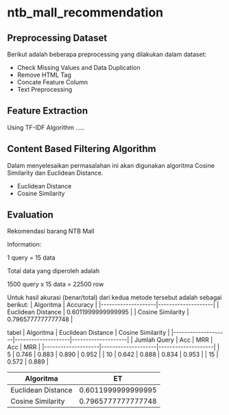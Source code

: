 # ntb_mall_recommendation

## Preprocessing Dataset

  Berikut adalah beberapa preprocessing yang dilakukan dalam dataset:
  - Check Missing Values and Data Duplication
  - Remove HTML Tag
  - Concate Feature Column
  - Text Preprocessing


## Feature Extraction

  Using TF-IDF Algorithm .....

  
## Content Based Filtering Algorithm

  Dalam menyelesaikan permasalahan ini akan digunakan algoritma Cosine Similarity dan Euclidean Distance.
  - Euclidean Distance
  - Cosine Similarity
    

## Evaluation
Rekomendasi barang NTB Mall

Information:

1 query = 15 data

Total data yang diperoleh adalah

1500 query x 15 data = 22500 row

Untuk hasil akurasi (benar/total) dari kedua metode tersebut adalah sebagai berikut:
| Algoritma           | Accuracy |
|--------------------|--------------------|
| Euclidean Distance | 0.6011999999999995 |
| Cosine Similarity  | 0.7965777777777748 |


tabel 
| Algoritma          | Euclidean Distance | Cosine Similarity  |
|--------------------|--------------------|--------------------|
| Jumlah Query       |   Acc   |   MRR    |   Acc   |   MRR    |
|--------------------|--------------------|--------------------|
|   5                |  0.746  |  0.883   | 0.890   |  0.952   |
|   10               |  0.642  |  0.888   | 0.834   |  0.953   |
|   15               |  0.572  |  0.889   | 

| Algoritma           | ET |
|--------------------|--------------------|
| Euclidean Distance | 0.6011999999999995 |
| Cosine Similarity  | 0.7965777777777748 |

